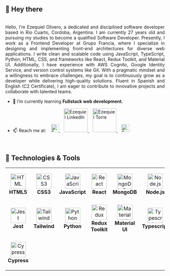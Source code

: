  ## 👋 Hey there


<br />

<div align="justify">
   Hello, I'm Ezequiel Olivero, a dedicated and disciplined software developer based in Rio Cuarto, Cordoba, Argentina. I am currently 27 years old and pursuing my studies to become a qualified Software Developer. Presently, I work as a Frontend Developer at Grupo Francia, where I specialize in designing and implementing front-end architectures for diverse web applications. I write clean and scalable code using JavaScript, TypeScript, Python, HTML, CSS, and frameworks like React, Redux Toolkit, and Material UI. Additionally, I have experience with AWS Cognito, Google Identity Service, and version control systems like Git. With a pragmatic mindset and a willingness to embrace challenges, my goal is to continuously grow as a developer while delivering high-quality solutions. Fluent in Spanish and English (C2 Certificate), I am eager to contribute to innovative projects and collaborate with talented teams.
</div>

- 🌱 I’m currently learning **Fullstack web development.**

- 📫 Reach me at: ‏‏‎ ‎‏‏‎ ‎
       <a href="https://www.instagram.com/eze_olivero/">
        <img alt="Ezequiel Instagram" width="25px" src="https://raw.githubusercontent.com/hussainweb/hussainweb/main/icons/instagram.png" />
       </a>‏‏‎ ‎‏‏‎ ‎
       <a href="https://www.linkedin.com/in/ezequiel-olivero-4905ba228/">
        <img alt="Ezequiel LinkedIn" width="75px" src="https://upload.wikimedia.org/wikipedia/commons/0/01/LinkedIn_Logo.svg"/>
        </a> ‏‏‎ ‎‏‏‎ ‎
       <a href="https://torre.co/ezeolivero96?r=Xi4KDQWQ">
        <img alt="Ezequiel Torre" width="75px" src="https://upload.wikimedia.org/wikipedia/commons/9/95/Torre.co%27s_logotype.png" />
       </a> ‏‏‎ ‎‏‏‎ ‎
       <a href="https://www.facebook.com/eze.olivero/">
        <img alt="Ezequiel Facebook" width="25px" src="https://upload.wikimedia.org/wikipedia/en/0/04/Facebook_f_logo_%282021%29.svg" />
       </a>

<br />

## 🔧 Technologies & Tools

<table>
  <tr>
    <td align="center" height="108" width="108">
      <img
        src="https://cdn.jsdelivr.net/gh/devicons/devicon/icons/html5/html5-plain.svg"
        width="48"
        height="48"
        alt="HTML"
      />
      <br /><strong>HTML5</strong>
    </td>
    <td align="center" height="108" width="108">
      <img
        src="https://cdn.jsdelivr.net/gh/devicons/devicon/icons/css3/css3-plain.svg"
        width="48"
        height="48"
        alt="CSS3"
      />
      <br /><strong>CSS3</strong>
    </td>
    <td align="center" height="108" width="108">
      <img
        src="https://cdn.jsdelivr.net/gh/devicons/devicon/icons/javascript/javascript-plain.svg"
        width="48"
        height="48"
        alt="JavaScript"
      />
      <br /><strong>JavaScript</strong>
    </td>
    <td align="center" height="108" width="108">
      <img
        src="https://cdn.jsdelivr.net/gh/devicons/devicon/icons/react/react-original.svg"
        width="48"
        height="48"
        alt="React"
      />
      <br /><strong>React</strong>
    </td>
    </td>
    <td align="center" height="108" width="108">
      <img
        src="https://cdn.jsdelivr.net/gh/devicons/devicon/icons/mongodb/mongodb-original.svg"
        width="48"
        height="48"
        alt="MongoDB"
      />
      <br /><strong>MongoDB</strong>
    </td>
        <td align="center" height="108" width="108">
      <img
        src="https://cdn.jsdelivr.net/gh/devicons/devicon/icons/nodejs/nodejs-original.svg"
        width="48"
        height="48"
        alt="Node.js"
      />
      <br /><strong>Node.js</strong>
    </td>
    <td align="center" height="108" width="108">
      <img
        src="https://cdn.jsdelivr.net/gh/devicons/devicon/icons/express/express-original.svg"
        width="48"
        height="48"
        alt="Express"
      />
      <br /><strong>Express</strong>
    </td>
    <td align="center" height="108" width="108">
      <img
        src="https://cdn.jsdelivr.net/gh/devicons/devicon/icons/git/git-original.svg"
        width="48"
        height="48"
        alt="Git"
      />
      <br /><strong>Git</strong>
    </td>
  </tr>
  <tr>
    <td align="center" height="108" width="108">
      <img
        src="https://cdn.jsdelivr.net/gh/devicons/devicon/icons/jest/jest-plain.svg"
        width="48"
        height="48"
        alt="Jest"
      />
      <br /><strong>Jest</strong>
    </td>
    <td align="center" height="108" width="108">
      <img
        src="https://upload.wikimedia.org/wikipedia/commons/d/d5/Tailwind_CSS_Logo.svg"
        width="48"
        height="48"
        alt="Tailwind"
      />
      <br /><strong>Tailwind</strong>
    </td>
    <td align="center" height="108" width="108">
      <img
        src="https://upload.wikimedia.org/wikipedia/commons/c/c3/Python-logo-notext.svg"
        width="48"
        height="48"
        alt="Python"
      />
      <br /><strong>Python</strong>
    </td>
        <td align="center" height="108" width="108">
      <img
        src="https://cdn.worldvectorlogo.com/logos/redux.svg"
        width="48"
        height="48"
        alt="Redux"
      />
      <br /><strong>Redux Toolkit</strong>
    </td>
    <td align="center" height="108" width="108">
      <img
        src="https://cdn.worldvectorlogo.com/logos/material-ui-1.svg"
        width="48"
        height="48"
        alt="Material UI"
      />
      <br /><strong>Material UI</strong>
    </td>
    <td align="center" height="108" width="108">
      <img
        src="https://upload.wikimedia.org/wikipedia/commons/4/4c/Typescript_logo_2020.svg"
        width="48"
        height="48"
        alt="Typescript"
      />
      <br /><strong>Typescript</strong>
    </td>
  <td align="center" height="108" width="108">
      <img
        src="https://upload.wikimedia.org/wikipedia/commons/f/fa/Microsoft_Azure.svg"
        width="48"
        height="48"
        alt="Azure Dev"
      />
      <br /><strong>Azure Dev</strong>
    </td>
 <td align="center" height="108" width="108">
      <img
        src="https://upload.wikimedia.org/wikipedia/commons/c/c3/Python-logo-notext.svg"
        width="48"
        height="48"
        alt="Python"
      />
      <br /><strong>Python</strong>
    </td>
  </tr>
  <tr>
    <td align="center" height="108" width="108">
      <img
        src="https://www.svgrepo.com/show/353630/cypress.svg"
        width="48"
        height="48"
        alt="Cypress"
      />
      <br /><strong>Cypress</strong>
    </td>
    </tr>
</table>

